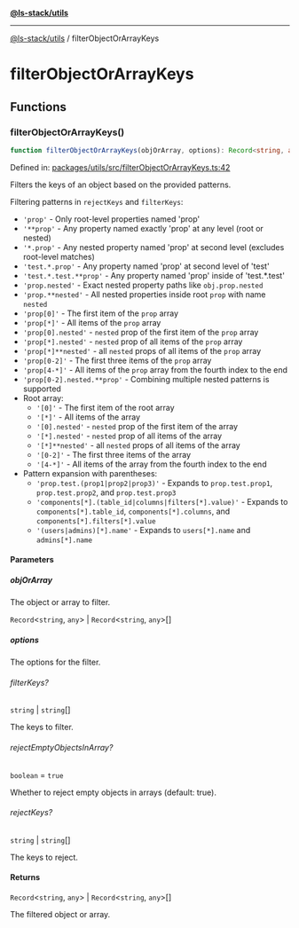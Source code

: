 [**@ls-stack/utils**](README.md)

***

[@ls-stack/utils](modules.md) / filterObjectOrArrayKeys

# filterObjectOrArrayKeys

## Functions

### filterObjectOrArrayKeys()

```ts
function filterObjectOrArrayKeys(objOrArray, options): Record<string, any> | Record<string, any>[];
```

Defined in: [packages/utils/src/filterObjectOrArrayKeys.ts:42](https://github.com/lucasols/utils/blob/main/packages/utils/src/filterObjectOrArrayKeys.ts#L42)

Filters the keys of an object based on the provided patterns.

Filtering patterns in `rejectKeys` and `filterKeys`:
- `'prop'` - Only root-level properties named 'prop'
- `'**prop'` - Any property named exactly 'prop' at any level (root or nested)
- `'*.prop'` - Any nested property named 'prop' at second level (excludes root-level matches)
- `'test.*.prop'` - Any property named 'prop' at second level of 'test'
- `'test.*.test.**prop'` - Any property named 'prop' inside of 'test.*.test'
- `'prop.nested'` - Exact nested property paths like `obj.prop.nested`
- `'prop.**nested'` - All nested properties inside root `prop` with name `nested`
- `'prop[0]'` - The first item of the `prop` array
- `'prop[*]'` - All items of the `prop` array
- `'prop[0].nested'` - `nested` prop of the first item of the `prop` array
- `'prop[*].nested'` - `nested` prop of all items of the `prop` array
- `'prop[*]**nested'` - all `nested` props of all items of the `prop` array
- `'prop[0-2]'` - The first three items of the `prop` array
- `'prop[4-*]'` - All items of the `prop` array from the fourth index to the end
- `'prop[0-2].nested.**prop'` - Combining multiple nested patterns is supported
- Root array:
  - `'[0]'` - The first item of the root array
  - `'[*]'` - All items of the array
  - `'[0].nested'` - `nested` prop of the first item of the array
  - `'[*].nested'` - `nested` prop of all items of the array
  - `'[*]**nested'` - all `nested` props of all items of the array
  - `'[0-2]'` - The first three items of the array
  - `'[4-*]'` - All items of the array from the fourth index to the end
- Pattern expansion with parentheses:
  - `'prop.test.(prop1|prop2|prop3)'` - Expands to `prop.test.prop1`, `prop.test.prop2`, and `prop.test.prop3`
  - `'components[*].(table_id|columns|filters[*].value)'` - Expands to `components[*].table_id`, `components[*].columns`, and `components[*].filters[*].value`
  - `'(users|admins)[*].name'` - Expands to `users[*].name` and `admins[*].name`

#### Parameters

##### objOrArray

The object or array to filter.

`Record`\<`string`, `any`\> | `Record`\<`string`, `any`\>[]

##### options

The options for the filter.

###### filterKeys?

`string` \| `string`[]

The keys to filter.

###### rejectEmptyObjectsInArray?

`boolean` = `true`

Whether to reject empty objects in arrays (default: true).

###### rejectKeys?

`string` \| `string`[]

The keys to reject.

#### Returns

`Record`\<`string`, `any`\> \| `Record`\<`string`, `any`\>[]

The filtered object or array.
